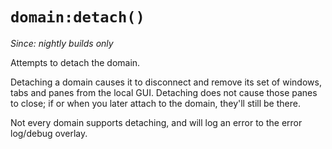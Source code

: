 # `domain:detach()`

*Since: nightly builds only*

Attempts to detach the domain.

Detaching a domain causes it to disconnect and remove its set of windows, tabs
and panes from the local GUI. Detaching does not cause those panes to close; if
or when you later attach to the domain, they'll still be there.

Not every domain supports detaching, and will log an error to the error
log/debug overlay.
